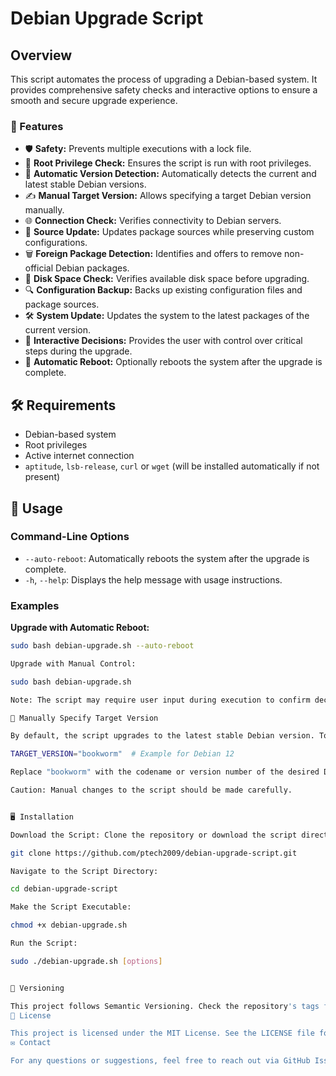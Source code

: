 # Debian Upgrade Script

## Overview

This script automates the process of upgrading a Debian-based system. It provides comprehensive safety checks and interactive options to ensure a smooth and secure upgrade experience.

### 🚀 Features

- 🛡 **Safety:** Prevents multiple executions with a lock file.
- 🔑 **Root Privilege Check:** Ensures the script is run with root privileges.
- 📡 **Automatic Version Detection:** Automatically detects the current and latest stable Debian versions.
- ✍️ **Manual Target Version:** Allows specifying a target Debian version manually.
- 🌐 **Connection Check:** Verifies connectivity to Debian servers.
- 🔧 **Source Update:** Updates package sources while preserving custom configurations.
- 🗑 **Foreign Package Detection:** Identifies and offers to remove non-official Debian packages.
- 💾 **Disk Space Check:** Verifies available disk space before upgrading.
- 🔍 **Configuration Backup:** Backs up existing configuration files and package sources.
- 🛠 **System Update:** Updates the system to the latest packages of the current version.
- 🔄 **Interactive Decisions:** Provides the user with control over critical steps during the upgrade.
- 🔁 **Automatic Reboot:** Optionally reboots the system after the upgrade is complete.

## 🛠 Requirements

- Debian-based system
- Root privileges
- Active internet connection
- `aptitude`, `lsb-release`, `curl` or `wget` (will be installed automatically if not present)

## 🔧 Usage

### Command-Line Options

- `--auto-reboot`: Automatically reboots the system after the upgrade is complete.
- `-h`, `--help`: Displays the help message with usage instructions.

### Examples

**Upgrade with Automatic Reboot:**

```bash
sudo bash debian-upgrade.sh --auto-reboot

Upgrade with Manual Control:

sudo bash debian-upgrade.sh

Note: The script may require user input during execution to confirm decisions.

📝 Manually Specify Target Version

By default, the script upgrades to the latest stable Debian version. To specify a target version, modify the following line in the script:

TARGET_VERSION="bookworm"  # Example for Debian 12

Replace "bookworm" with the codename or version number of the desired Debian version.

Caution: Manual changes to the script should be made carefully.


🖥 Installation

Download the Script: Clone the repository or download the script directly.

git clone https://github.com/ptech2009/debian-upgrade-script.git

Navigate to the Script Directory:

cd debian-upgrade-script

Make the Script Executable:

chmod +x debian-upgrade.sh

Run the Script:

sudo ./debian-upgrade.sh [options]


🔖 Versioning

This project follows Semantic Versioning. Check the repository's tags for available versions.
📄 License

This project is licensed under the MIT License. See the LICENSE file for details.
✉️ Contact

For any questions or suggestions, feel free to reach out via GitHub Issues or email: ptech09@schumacher.or.at.
